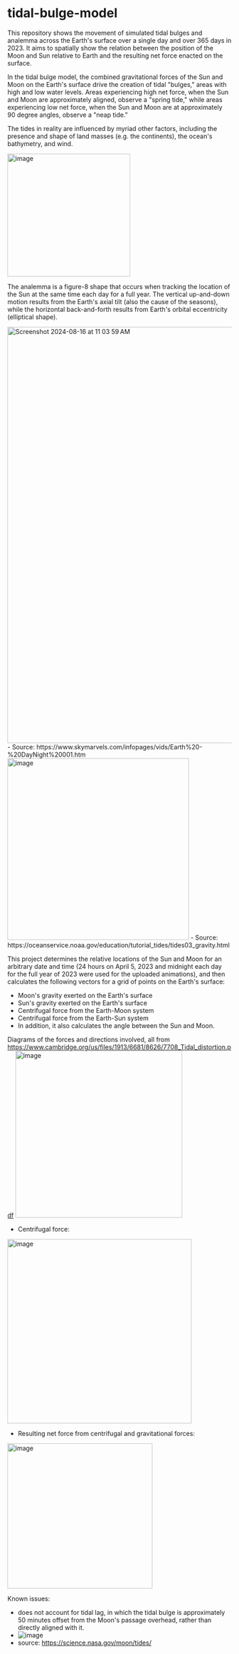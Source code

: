 # tidal-bulge-model

This repository shows the movement of simulated tidal bulges and analemma across the Earth's surface over a single day and over 365 days in 2023. It aims to spatially show the relation between the position of the Moon and Sun relative to Earth and the resulting net force enacted on the surface.

In the tidal bulge model, the combined gravitational forces of the Sun and Moon on the Earth's surface drive the creation of tidal "bulges," areas with high and low water levels. Areas experiencing high net force, when the Sun and Moon are approximately aligned, observe a "spring tide," while areas experiencing low net force, when the Sun and Moon are at approximately 90 degree angles, observe a "neap tide." 

The tides in reality are influenced by myriad other factors, including the presence and shape of land masses (e.g. the continents), the ocean's bathymetry, and wind. 

<img width="276" alt="image" src="https://github.com/user-attachments/assets/36a3f870-ab16-4f36-8552-b3fc36d45cc7">

The analemma is a figure-8 shape that occurs when tracking the location of the Sun at the same time each day for a full year. The vertical up-and-down motion results from the Earth's axial tilt (also the cause of the seasons), while the horizontal back-and-forth results from Earth's orbital eccentricity (elliptical shape). 

<img width="935" alt="Screenshot 2024-08-16 at 11 03 59 AM" src="https://github.com/user-attachments/assets/eece9d0d-8128-42ac-a648-9bb53d7c5272">
- Source: https://www.skymarvels.com/infopages/vids/Earth%20-%20DayNight%20001.htm


<img width="408" alt="image" src="https://github.com/user-attachments/assets/679582c6-281d-4573-9d2c-f527d3d4ff3e">
- Source: https://oceanservice.noaa.gov/education/tutorial_tides/tides03_gravity.html 

This project determines the relative locations of the Sun and Moon for an arbitrary date and time (24 hours on April 5, 2023 and midnight each day for the full year of 2023 were used for the uploaded animations), and then calculates the following vectors for a grid of points on the Earth's surface: 
- Moon's gravity exerted on the Earth's surface
- Sun's gravity exerted on the Earth's surface
- Centrifugal force from the Earth-Moon system
- Centrifugal force from the Earth-Sun system
- In addition, it also calculates the angle between the Sun and Moon.

Diagrams of the forces and directions involved, all from https://www.cambridge.org/us/files/1913/6681/8626/7708_Tidal_distortion.pdf
<img width="375" alt="image" src="https://github.com/user-attachments/assets/4f6636c9-b2cc-4c7d-8188-6037e43a22d2">

- Centrifugal force: 
<img width="414" alt="image" src="https://github.com/user-attachments/assets/5a8fc8e0-3be6-45e4-b6c8-aa265a0878e0">

- Resulting net force from centrifugal and gravitational forces: 
<img width="326" alt="image" src="https://github.com/user-attachments/assets/1dd18a3c-3b55-43e8-977f-b1accec42f10">

Known issues:
- does not account for tidal lag, in which the tidal bulge is approximately 50 minutes offset from the Moon's passage overhead, rather than directly aligned with it.
- ![image](https://github.com/user-attachments/assets/a163eac4-40b3-427e-bd3b-109698946d3d)
- source: https://science.nasa.gov/moon/tides/
